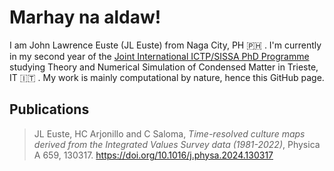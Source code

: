 # Marhay na aldaw!

I am John Lawrence Euste (JL Euste) from Naga City, PH 🇵🇭 . I'm currently in my second year of the [Joint International ICTP/SISSA PhD Programme](https://www.ictp.it/opportunity/joint-international-ictpsissa-phd-programme-physics-or-mathematics) studying Theory and Numerical Simulation of Condensed Matter in Trieste, IT 🇮🇹 . My work is mainly computational by nature, hence this GitHub page.


## Publications
> JL Euste, HC Arjonillo and C Saloma, *Time-resolved culture maps derived from the Integrated Values Survey data (1981-2022)*, Physica A 659, 130317. https://doi.org/10.1016/j.physa.2024.130317



<!--
**eustejl/eustejl** is a ✨ _special_ ✨ repository because its `README.md` (this file) appears on your GitHub profile.

Here are some ideas to get you started:

- 🔭 I’m currently working on ...
- 🌱 I’m currently learning ...
- 👯 I’m looking to collaborate on ...
- 🤔 I’m looking for help with ...
- 💬 Ask me about ...
- 📫 How to reach me: ...
- 😄 Pronouns: ...
- ⚡ Fun fact: ...
-->
